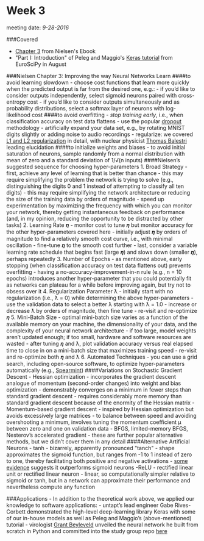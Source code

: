 # Week 3
meeting date: *9-28-2016*

###Covered
- [Chapter 3](http://neuralnetworksanddeeplearning.com/chap3.html) from Nielsen's Ebook
- "Part I: Introduction" of Peleg and Maggio's [Keras tutorial](https://github.com/leriomaggio/deep-learning-keras-euroscipy2016) from EuroSciPy in August

###Nielsen Chapter 3: Improving the way Neural Networks Learn
####to avoid learning slowdown
        - choose cost functions that learn more quickly when the predicted output is far from the desired one, e.g.:
                - if you’d like to consider outputs independently, select sigmoid neurons paired with cross-entropy cost
                - if you’d like to consider outputs simultaneously and as probability distributions, select a softmax layer of neurons with log-likelihood cost
####to avoid overfitting 
        - *stop training early*, i.e., when classification accuracy on test data flattens
        - use the popular [dropout](https://www.cs.toronto.edu/~hinton/absps/JMLRdropout.pdf) methodology
        - artificially expand your data set, e.g., by rotating MNIST digits slightly or adding noise to audio recordings
        - regularize: we covered [L1 and L2 regularization](https://www.quora.com/What-is-the-difference-between-L1-and-L2-regularization) in detail, with nuclear physicist [Thomas Balestri](https://www.linkedin.com/in/thomasbalestri) leading elucidation 
####to initialize weights and biases
        - to avoid initial saturation of neurons, sample randomly from a normal distribution with mean of zero and a standard deviation of 1/√(n inputs)
####Nielsen’s suggested sequence for choosing hyper-parameters
        1. Broad Strategy 
                - first, achieve any level of learning that is better than chance
                - this may require simplifying the problem the network is trying to solve (e.g., distinguishing the digits 0 and 1 instead of attempting to classify all ten digits)
                - this may require simplifying the network architecture or reducing the size of the training data by orders of magnitude
                - speed up experimentation by maximizing the frequency with which you can monitor your network, thereby getting instantaneous feedback on performance (and, in my opinion, reducing the opportunity to be distracted by other tasks)
        2. Learning Rate 𝜼
                - monitor cost to tune 𝜼 but monitor accuracy for the other hyper-parameters covered here
                - initially adjust 𝜼 by orders of magnitude to find a relatively smooth cost curve, i.e., with minimal oscillation
                - fine-tune 𝜼 to the smooth cost further
                - last, consider a variable learning rate schedule that begins fast (large 𝜼) and slows down (smaller 𝜼), perhaps repeatedly
        3. Number of Epochs
                - as mentioned above, early stopping (when classification accuracy on test data flattens out) prevents overfitting
                - having a no-accuracy-improvement-in-n rule (e.g., n = 10 epochs) introduces another hyper-parameter that you could potentially fit as networks can plateau for a while before improving again, but try not to obsess over it
        4. Regularization Parameter ƛ
                - initially start with no regularization (i.e., ƛ = 0) while determining the above hyper-parameters
                - use the validation data to select a better ƛ starting with ƛ = 1.0
                - increase or decrease ƛ by orders of magnitude, then fine tune
                - re-visit and re-optimize 𝜼
        5. Mini-Batch Size
                - optimal mini-batch size varies as a function of the available memory on your machine, the dimensionality of your data, and the complexity of your neural network architecture
                - if too large, model weights aren’t updated enough; if too small, hardware and software resources are wasted
                - after tuning 𝜼 and ƛ, plot validation accuracy versus real elapsed time to close in on a mini-batch size that maximizes training speed
                - re-visit and re-optimize both 𝜼 and ƛ
        6. Automated Techniques
                - you can use a grid search, including open-source software, to optimize hyper-parameters automatically (e.g., [Spearmint](https://github.com/JasperSnoek/spearmint))
####Variations on Stochastic Gradient Descent
        - Hessian optimization
                - incorporates the gradient descent analogue of momentum (second-order changes) into weight and bias optimization
                - demonstrably converges on a minimum in fewer steps than standard gradient descent
                - requires considerably more memory than standard gradient descent because of the enormity of the Hessian matrix
        - Momentum-based gradient descent
                - inspired by Hessian optimization but avoids excessively large matrices
                - to balance between speed and avoiding overshooting a minimum, involves tuning the momentum coefficient μ between zero and one on validation data
        - BFGS, limited-memory BFGS, Nesterov’s accelerated gradient
                - these are further popular alternative methods, but we didn’t cover them in any detail
####Alternative Artificial Neurons
        - tanh
                - bizarrely, apparently pronounced "tanch"
                - shape approximates the sigmoid function, but ranges from -1 to 1 instead of zero to one, thereby facilitating both positive and negative activations
                - [some evidence](http://jmlr.org/proceedings/papers/v9/glorot10a/glorot10a.pdf) suggests it outperforms sigmoid neurons
        -ReLU
                - rectified linear unit or rectified linear neuron
                - linear, so computationally simpler relative to sigmoid or tanh, but in a network can approximate their performance and nevertheless compute any function

###Applications
        - In addition to the theoretical work above, we applied our knowledge to software applications:
                - untapt’s lead engineer Gabe Rives-Corbett demonstrated the high-level deep-learning library Keras with some of our in-house models as well as Peleg and Maggio’s (above-mentioned) tutorial
                - virologist [Grant Beyleveld](https://grantbeyleveld.wordpress.com/) unveiled the neural network he built from scratch in Python and committed into the study group repo [here](https://github.com/the-deep-learners/study-group/tree/master/nn-from-scratch)
